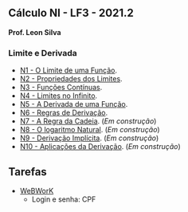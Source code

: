 ## Cálculo NI - LF3 - 2021.2

**Prof. Leon Silva**

### Limite e Derivada
- [N1 - O Limite de uma Função](https://ldsufrpe.github.io/calculon1/N1). 
- [N2 - Propriedades dos Limites](https://ldsufrpe.github.io/calculon1/N2). 
- [N3 - Funções Contínuas](https://ldsufrpe.github.io/calculon1/N3).
- [N4 - Limites no Infinito](https://ldsufrpe.github.io/calculon1/N4). 
- [N5 - A Derivada de uma Função](https://ldsufrpe.github.io/calculon1/N5). 
- [N6 - Regras de Derivação](https://ldsufrpe.github.io/calculon1/N6). 
- [N7 - A Regra da Cadeia](https://ldsufrpe.github.io/calculon1/SS1).  (*Em construção*) 
- [N8 - O logaritmo Natural](https://ldsufrpe.github.io/calculo/SS1). (*Em construção*) 
- [N9 -  Derivação Implícita](https://ldsufrpe.github.io/calculo/SS1). (*Em construção*) 
- [N10 - Aplicações da Derivação](https://ldsufrpe.github.io/calculo/SS1). (*Em construção*)

## Tarefas
 - [WeBWorK](http://191.252.191.150/webwork2/CALCULO-N1-LF/)
    - Login e senha: CPF 
